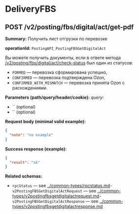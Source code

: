 # DeliveryFBS

## POST /v2/posting/fbs/digital/act/get-pdf

**Summary:** Получить лист отгрузки по перевозке

**operationId:** `PostingAPI_PostingFBSGetDigitalAct`

Вы можете получить документы, если в ответе метода [/v2/posting/fbs/digital/act/check-status](#operation/PostingAPI_PostingFBSDigitalActCheckStatus) был один из статусов:
- `FORMED` — перевозка сформирована успешно,
- `CONFIRMED` — перевозка подтверждена Ozon,
- `CONFIRMED_WITH_MISMATCH` — перевозка принята Ozon с расхождениями.

**Parameters (path/query/header/cookie):**
_query_:
- `` (optional)
- `` (optional)

**Request body (minimal valid example):**
```json
{
  "note": "no example"
}
```

**Success response (example):**
```json
{
  "result": "ok"
}
```

**Related schemas:**
- `rpcStatus` — see [../common-types/rpcstatus.md](../common-types/rpcstatus.md)- `v2PostingFBSGetDigitalActRequest` — see [../common-types/v2postingfbsgetdigitalactrequest.md](../common-types/v2postingfbsgetdigitalactrequest.md)- `v2PostingFBSGetDigitalActResponse` — see [../common-types/v2postingfbsgetdigitalactresponse.md](../common-types/v2postingfbsgetdigitalactresponse.md)
